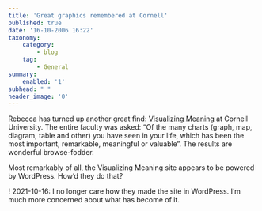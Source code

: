 ```yaml
---
title: 'Great graphics remembered at Cornell'
published: true
date: '16-10-2006 16:22'
taxonomy:
    category:
        - blog
    tag:
        - General
summary:
    enabled: '1'
subhead: " "
header_image: '0'
---
```


[Rebecca](http://www.rebeccablood.net/archive/2006/10/visualizing_meaning_project_co.html) has turned up another great find: [Visualizing Meaning](https://web.archive.org/web/20170719024829/http://martha.mannlib.cornell.edu/charts/) at Cornell University. The entire faculty was asked: “Of the many charts (graph, map, diagram, table and other) you have seen in your life, which has been the most important, remarkable, meaningful or valuable”. The results are wonderful browse-fodder.

Most remarkably of all, the Visualizing Meaning site appears to be powered by WordPress. How’d they do that?

! 2021-10-16: I no longer care how they made the site in WordPress. I’m much more concerned about what has become of it.

